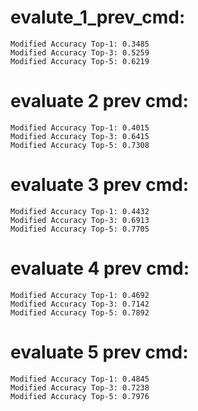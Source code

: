 # evalute_1_prev_cmd:
    Modified Accuracy Top-1: 0.3485
    Modified Accuracy Top-3: 0.5259
    Modified Accuracy Top-5: 0.6219

# evaluate 2 prev cmd:
    Modified Accuracy Top-1: 0.4015
    Modified Accuracy Top-3: 0.6415
    Modified Accuracy Top-5: 0.7308
# evaluate 3 prev cmd:
    Modified Accuracy Top-1: 0.4432
    Modified Accuracy Top-3: 0.6913
    Modified Accuracy Top-5: 0.7705
# evaluate 4 prev cmd:
    Modified Accuracy Top-1: 0.4692
    Modified Accuracy Top-3: 0.7142
    Modified Accuracy Top-5: 0.7892
# evaluate 5 prev cmd:
    Modified Accuracy Top-1: 0.4845
    Modified Accuracy Top-3: 0.7238
    Modified Accuracy Top-5: 0.7976
